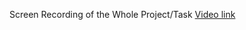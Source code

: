 Screen Recording of the Whole Project/Task [Video link](https://www.youtube.com/watch?v=TmZwXW4DKXM)
